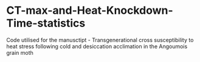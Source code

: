 # CT-max-and-Heat-Knockdown-Time-statistics
Code utilised for the manusctipt - Transgenerational cross susceptibility to heat stress following cold and desiccation acclimation in the Angoumois grain moth

